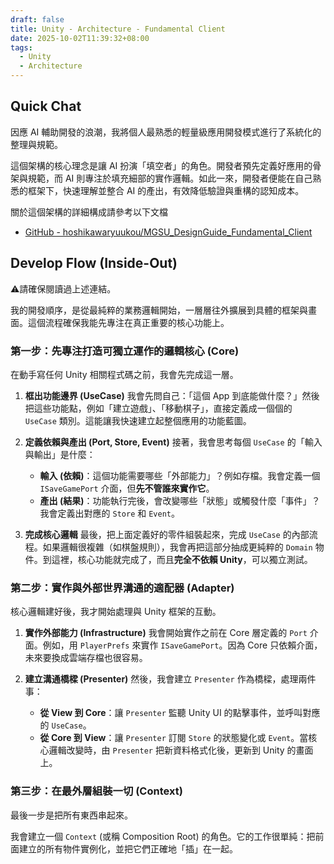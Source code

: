 ```yaml
---
draft: false
title: Unity - Architecture - Fundamental Client
date: 2025-10-02T11:39:32+08:00
tags:
  - Unity
  - Architecture
---
```


## Quick Chat

因應 AI 輔助開發的浪潮，我將個人最熟悉的輕量級應用開發模式進行了系統化的整理與規範。

這個架構的核心理念是讓 AI 扮演「填空者」的角色。開發者預先定義好應用的骨架與規範，而 AI 則專注於填充細部的實作邏輯。如此一來，開發者便能在自己熟悉的框架下，快速理解並整合 AI 的產出，有效降低驗證與重構的認知成本。

關於這個架構的詳細構成請參考以下文檔

- [GitHub - hoshikawaryuukou/MGSU\_DesignGuide\_Fundamental\_Client](https://github.com/hoshikawaryuukou/MGSU_DesignGuide_Fundamental_Client)

## Develop Flow (Inside-Out)

⚠️請確保閱讀過上述連結。

我的開發順序，是從最純粹的業務邏輯開始，一層層往外擴展到具體的框架與畫面。這個流程確保我能先專注在真正重要的核心功能上。

### 第一步：先專注打造可獨立運作的邏輯核心 (Core)

在動手寫任何 Unity 相關程式碼之前，我會先完成這一層。

1.  **框出功能邊界 (UseCase)**
    我會先問自己：「這個 App 到底能做什麼？」然後把這些功能點，例如「建立遊戲」、「移動棋子」，直接定義成一個個的 `UseCase` 類別。這能讓我快速建立起整個應用的功能藍圖。

2.  **定義依賴與產出 (Port, Store, Event)**
    接著，我會思考每個 `UseCase` 的「輸入與輸出」是什麼：
    -   **輸入 (依賴)**：這個功能需要哪些「外部能力」？例如存檔。我會定義一個 `ISaveGamePort` 介面，但**先不管誰來實作它**。
    -   **產出 (結果)**：功能執行完後，會改變哪些「狀態」或觸發什麼「事件」？我會定義出對應的 `Store` 和 `Event`。

3.  **完成核心邏輯**
    最後，把上面定義好的零件組裝起來，完成 `UseCase` 的內部流程。如果邏輯很複雜（如棋盤規則），我會再把這部分抽成更純粹的 `Domain` 物件。到這裡，核心功能就完成了，而且**完全不依賴 Unity**，可以獨立測試。

### 第二步：實作與外部世界溝通的適配器 (Adapter)

核心邏輯建好後，我才開始處理與 Unity 框架的互動。

1.  **實作外部能力 (Infrastructure)**
    我會開始實作之前在 Core 層定義的 `Port` 介面。例如，用 `PlayerPrefs` 來實作 `ISaveGamePort`。因為 Core 只依賴介面，未來要換成雲端存檔也很容易。

2.  **建立溝通橋樑 (Presenter)**
    然後，我會建立 `Presenter` 作為橋樑，處理兩件事：
    -   **從 View 到 Core**：讓 `Presenter` 監聽 Unity UI 的點擊事件，並呼叫對應的 `UseCase`。
    -   **從 Core 到 View**：讓 `Presenter` 訂閱 `Store` 的狀態變化或 `Event`。當核心邏輯改變時，由 `Presenter` 把新資料格式化後，更新到 Unity 的畫面上。

### 第三步：在最外層組裝一切 (Context)

最後一步是把所有東西串起來。

我會建立一個 `Context` (或稱 Composition Root) 的角色。它的工作很單純：把前面建立的所有物件實例化，並把它們正確地「插」在一起。
